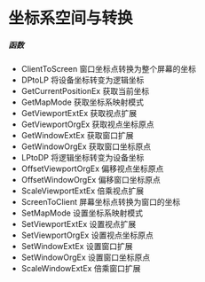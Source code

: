 # 坐标系空间与转换
##### 函数
- ClientToScreen 窗口坐标点转换为整个屏幕的坐标
- DPtoLP 将设备坐标转变为逻辑坐标
- GetCurrentPositionEx 获取当前坐标
- GetMapMode 获取坐标系映射模式
- GetViewportExtEx 获取视点扩展
- GetViewportOrgEx 获取视点坐标原点
- GetWindowExtEx 获取窗口扩展
- GetWindowOrgEx 获取窗口坐标原点
- LPtoDP 将逻辑坐标转变为设备坐标
- OffsetViewportOrgEx 偏移视点坐标原点
- OffsetWindowOrgEx 偏移窗口坐标原点
- ScaleViewportExtEx 倍乘视点扩展
- ScreenToClient 屏幕坐标点转换为窗口的坐标
- SetMapMode 设置坐标系映射模式
- SetViewportExtEx 设置视点扩展
- SetViewportOrgEx 设置视点坐标原点
- SetWindowExtEx 设置窗口扩展
- SetWindowOrgEx 设置窗口坐标原点
- ScaleWindowExtEx 倍乘窗口扩展
